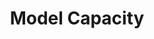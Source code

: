 ---
title: "Model Capacity"

categories: ['']

tags: ['Model', 'Capacity']

arabic: ['سعة النموذج']

publishers: ['معجم مصطلحات التعلم الآلي والتعلم العميق وعلم البيانات']

types: "word"

slug: ""
---